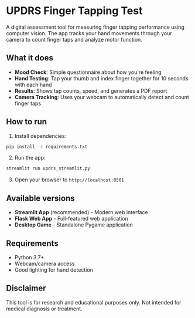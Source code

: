# UPDRS Finger Tapping Test

A digital assessment tool for measuring finger tapping performance using computer vision. The app tracks your hand movements through your camera to count finger taps and analyze motor function.

## What it does

- **Mood Check**: Simple questionnaire about how you're feeling
- **Hand Testing**: Tap your thumb and index finger together for 10 seconds with each hand
- **Results**: Shows tap counts, speed, and generates a PDF report
- **Camera Tracking**: Uses your webcam to automatically detect and count finger taps

## How to run

1. Install dependencies:
```bash
pip install -r requirements.txt
```

2. Run the app:
```bash
streamlit run updrs_streamlit.py
```

3. Open your browser to `http://localhost:8501`

## Available versions

- **Streamlit App** (recommended) - Modern web interface
- **Flask Web App** - Full-featured web application  
- **Desktop Game** - Standalone Pygame application

## Requirements

- Python 3.7+
- Webcam/camera access
- Good lighting for hand detection

## Disclaimer

This tool is for research and educational purposes only. Not intended for medical diagnosis or treatment.


